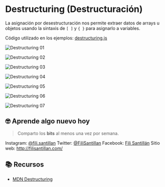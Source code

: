 # Destructuring (Destructuración)

La asignación por desestructuración nos permite extraer datos de arrays u objetos usando la sintaxis de `[ ]` y `{ }` para asignarlo a variables.

Código utilizado en los ejemplos: [destructuring.js](/BitSnack/Destructuring/destructuring.js)

![Destructuring 01 ](/BitSnack/Destructuring/Destructuring-01.png)

![Destructuring 02 ](/BitSnack/Destructuring/Destructuring-02.png)

![Destructuring 03 ](/BitSnack/Destructuring/Destructuring-03.png)

![Destructuring 04 ](/BitSnack/Destructuring/Destructuring-04.png)

![Destructuring 05 ](/BitSnack/Destructuring/Destructuring-05.png)

![Destructuring 06 ](/BitSnack/Destructuring/Destructuring-06.png)

![Destructuring 07 ](/BitSnack/Destructuring/Destructuring-07.png)

## 🤓 Aprende algo nuevo hoy

> Comparto los **bits** al menos una vez por semana.

Instagram: [@fili.santillan](https://www.instagram.com/fili.santillan/)
Twitter: [@FiliSantillan](https://twitter.com/FiliSantillan)
Facebook: [Fili Santillán](fb.me/FiliSantillan96)
Sitio web: http://filisantillan.com/

## 📚 Recursos

- [MDN Destructuring](https://developer.mozilla.org/es/docs/Web/JavaScript/Referencia/Operadores/Destructuring_assignment)